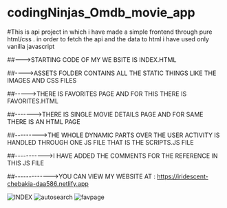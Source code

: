 # codingNinjas_Omdb_movie_app
#This is  api project in which i have made a simple frontend through pure html/css . in order to fetch the api and the data to html i have used only vanilla javascript 

##--->STARTING CODE OF MY WE BSITE IS INDEX.HTML 

##---->ASSETS FOLDER CONTAINS ALL THE STATIC THINGS LIKE THE IMAGES AND CSS FILES

##----->THERE IS FAVORITES PAGE AND FOR THIS THERE IS FAVORITES.HTML

##------->THERE IS SINGLE MOVIE DETAILS PAGE AND FOR SAME THERE IS AN HTML PAGE 

##--------->THE WHOLE DYNAMIC PARTS OVER THE USER ACTIVITY IS HANDLED THROUGH ONE JS FILE THAT IS THE SCRIPTS.JS FILE 

##----------->I HAVE ADDED THE COMMENTS FOR THE REFERENCE IN THIS JS FILE 

##------------->YOU CAN VIEW MY WEBSITE AT :
                        https://iridescent-chebakia-daa586.netlify.app
                        
                        
![INDEX](https://user-images.githubusercontent.com/87610142/208226386-1c93646a-e476-4170-90f1-994509792cea.png)
![autosearch](https://user-images.githubusercontent.com/87610142/208226390-a986c02b-a591-494a-9a9c-89d1e96afd03.png)
![favpage](https://user-images.githubusercontent.com/87610142/208226397-90f17749-5a3b-49ea-83cf-e7655a7ee6f0.png)
